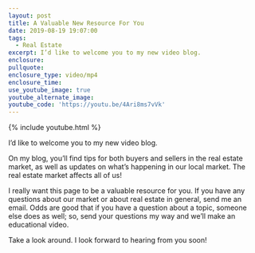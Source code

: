 ```yaml
---
layout: post
title: A Valuable New Resource For You
date: 2019-08-19 19:07:00
tags:
  - Real Estate
excerpt: I’d like to welcome you to my new video blog.
enclosure:
pullquote:
enclosure_type: video/mp4
enclosure_time:
use_youtube_image: true
youtube_alternate_image:
youtube_code: 'https://youtu.be/4Ari8ms7vVk'
---
```


{% include youtube.html %}

I’d like to welcome you to my new video blog.

On my blog, you’ll find tips for both buyers and sellers in the real estate market, as well as updates on what’s happening in our local market. The real estate market affects all of us\!

I really want this page to be a valuable resource for you. If you have any questions about our market or about real estate in general, send me an email. Odds are good that if you have a question about a topic, someone else does as well; so, send your questions my way and we’ll make an educational video.

Take a look around. I look forward to hearing from you soon\!